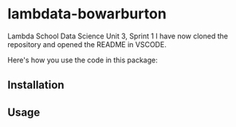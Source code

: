 # lambdata-bowarburton
Lambda School Data Science Unit 3, Sprint 1
I have now cloned the repository and opened the README in VSCODE.

Here's how you use the code in this package:
## Installation

## Usage

